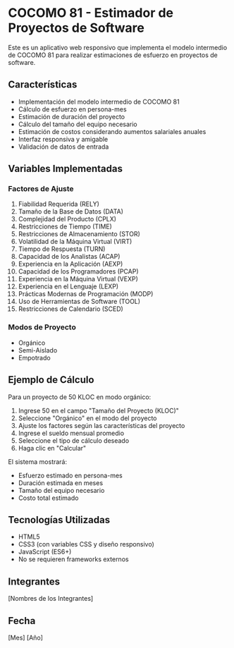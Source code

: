 # COCOMO 81 - Estimador de Proyectos de Software

Este es un aplicativo web responsivo que implementa el modelo intermedio de COCOMO 81 para realizar estimaciones de esfuerzo en proyectos de software.

## Características

- Implementación del modelo intermedio de COCOMO 81
- Cálculo de esfuerzo en persona-mes
- Estimación de duración del proyecto
- Cálculo del tamaño del equipo necesario
- Estimación de costos considerando aumentos salariales anuales
- Interfaz responsiva y amigable
- Validación de datos de entrada

## Variables Implementadas

### Factores de Ajuste
1. Fiabilidad Requerida (RELY)
2. Tamaño de la Base de Datos (DATA)
3. Complejidad del Producto (CPLX)
4. Restricciones de Tiempo (TIME)
5. Restricciones de Almacenamiento (STOR)
6. Volatilidad de la Máquina Virtual (VIRT)
7. Tiempo de Respuesta (TURN)
8. Capacidad de los Analistas (ACAP)
9. Experiencia en la Aplicación (AEXP)
10. Capacidad de los Programadores (PCAP)
11. Experiencia en la Máquina Virtual (VEXP)
12. Experiencia en el Lenguaje (LEXP)
13. Prácticas Modernas de Programación (MODP)
14. Uso de Herramientas de Software (TOOL)
15. Restricciones de Calendario (SCED)

### Modos de Proyecto
- Orgánico
- Semi-Aislado
- Empotrado

## Ejemplo de Cálculo

Para un proyecto de 50 KLOC en modo orgánico:
1. Ingrese 50 en el campo "Tamaño del Proyecto (KLOC)"
2. Seleccione "Orgánico" en el modo del proyecto
3. Ajuste los factores según las características del proyecto
4. Ingrese el sueldo mensual promedio
5. Seleccione el tipo de cálculo deseado
6. Haga clic en "Calcular"

El sistema mostrará:
- Esfuerzo estimado en persona-mes
- Duración estimada en meses
- Tamaño del equipo necesario
- Costo total estimado

## Tecnologías Utilizadas

- HTML5
- CSS3 (con variables CSS y diseño responsivo)
- JavaScript (ES6+)
- No se requieren frameworks externos

## Integrantes

[Nombres de los Integrantes]

## Fecha

[Mes] [Año] 